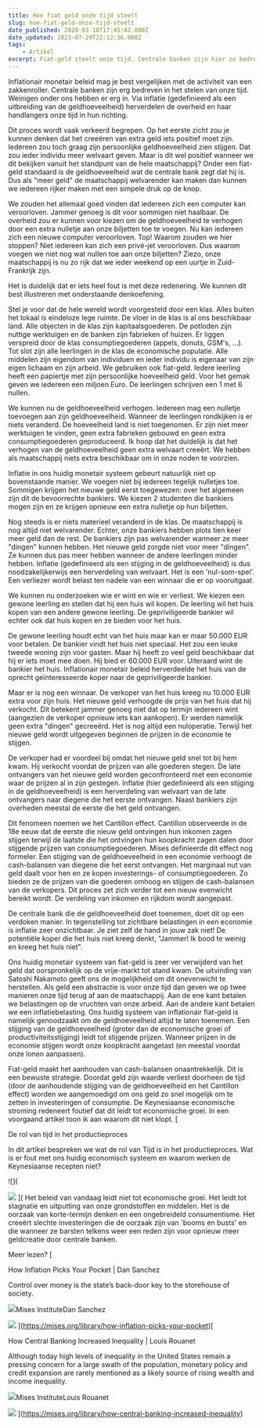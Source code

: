 ```yaml
---
title: Hoe fiat geld onze tijd steelt
slug: hoe-fiat-geld-onze-tijd-steelt
date_published: 2020-03-18T17:45:42.000Z
date_updated: 2023-07-29T22:12:36.000Z
tags: 
    - Artikel
excerpt: Fiat-geld steelt onze tijd. Centrale banken zijn hier zo bedreven in dat we het zelfs niet door hebben. Een centrale bankier is niets anders dan een zakkenroller.
---
```


Inflationair monetair beleid mag je best vergelijken met de activiteit van een zakkenroller. Centrale banken zijn erg bedreven in het stelen van onze tijd. Weinigen onder ons hebben er erg in. Via inflatie (gedefinieerd als een uitbreiding van de geldhoeveelheid) herverdelen de overheid en haar handlangers onze tijd in hun richting.

Dit proces wordt vaak verkeerd begrepen. Op het eerste zicht zou je kunnen denken dat het creeëren van extra geld iets positief moet zijn. Iedereen zou toch graag zijn persoonlijke geldhoeveelheid zien stijgen. Dat zou ieder individu meer welvaart geven. Maar is dit wel positief wanneer we dit bekijken vanuit het standpunt van de hele maatschappij? Onder een fiat-geld standaard is de geldhoeveelheid wat de centrale bank zegt dat hij is. Dus als "meer geld" de maatschappij welvarender kan maken dan kunnen we iedereen rijker maken met een simpele druk op de knop.

We zouden het allemaal goed vinden dat iedereen zich een computer kan veroorloven. Jammer genoeg is dit voor sommigen niet haalbaar. De overheid zou er kunnen voor kiezen om de geldhoeveelheid te verhogen door een extra nulletje aan onze biljetten toe te voegen. Nu kan iedereen zich een nieuwe computer veroorloven. Top! Waarom zouden we hier stoppen? Niet iedereen kan zich een privé-jet veroorloven. Dus waarom voegen we niet nog wat nullen toe aan onze biljetten? Ziezo, onze maatschappij is nu zo rijk dat we ieder weekend op een uurtje in Zuid-Frankrijk zijn.

Het is duidelijk dat er iets heel fout is met deze redenering. We kunnen dit best illustreren met onderstaande denkoefening.

Stel je voor dat de hele wereld wordt voorgesteld door een klas. Alles buiten het lokaal is eindeloze lege ruimte. De vloer in de klas is al ons beschikbaar land. Alle objecten in de klas zijn kapitaalsgoederen. De potloden zijn nuttige werktuigen en de banken zijn fabrieken of huizen. Er liggen verspreid door de klas consumptiegoederen (appels, donuts, GSM's, …). Tot slot zijn alle leerlingen in de klas de economische populatie. Alle middelen zijn eigendom van individuen en ieder individu is eigenaar van zijn eigen lichaam en zijn arbeid. We gebruiken ook fiat-geld. Iedere leerling heeft een papiertje met zijn persoonlijke hoeveelheid geld. Voor het gemak geven we iedereen een miljoen Euro. De leerlingen schrijven een 1 met 6 nullen.

We kunnen nu de geldhoeveelheid verhogen. Iedereen mag een nulletje toevoegen aan zijn geldhoeveelheid. Wanneer de leerlingen rondkijken is er niets veranderd. De hoeveelheid land is niet toegenomen. Er zijn niet meer werktuigen te vinden, geen extra fabrieken gebouwd en geen extra consumptiegoederen geproduceerd. Ik hoop dat het duidelijk is dat het verhogen van de geldhoeveelheid geen extra welvaart creeërt. We hebben als maatschappij niets extra beschikbaar om in onze noden te voorzien.

Inflatie in ons huidig monetair systeem gebeurt natuurlijk niet op bovenstaande manier. We voegen niet bij iedereen tegelijk nulletjes toe. Sommigen krijgen het nieuwe geld eerst toegewezen: over het algemeen zijn dit de bevoorrechte bankiers. We kiezen 2 studenten die bankiers mogen zijn en ze krijgen opnieuw een extra nulletje op hun biljetten.

Nog steeds is er niets materieel veranderd in de klas. De maatschappij is nog altijd niet welvarender. Echter, onze bankiers hebben plots tien keer meer geld dan de rest. De bankiers zijn pas welvarender wanneer ze meer "dingen" kunnen hebben. Het nieuwe geld zorgde niet voor meer "dingen". Ze kunnen dus pas meer hebben wanneer de andere leerlingen minder hebben. Inflatie (gedefinieerd als een stijging in de geldhoeveelheid) is dus noodzakelijkerwijs een herverdeling van welvaart. Het is een 'nul-som-spel'. Een verliezer wordt belast ten nadele van een winnaar die er op vooruitgaat.

We kunnen nu onderzoeken wie er wint en wie er verliest. We kiezen een gewone leerling en stellen dat hij een huis wil kopen. De leerling wil het huis kopen van een andere gewone leerling. De gepriviligeerde bankier wil echter ook dat huis kopen en ze bieden voor het huis.

De gewone leerling houdt echt van het huis maar kan er maar 50.000 EUR voor betalen. De bankier vindt het huis niet speciaal. Het zou een leuke tweede woning zijn voor gasten. Maar hij heeft zo veel geld beschikbaar dat hij er iets moet mee doen. Hij bied er 60.000 EUR voor. Uiteraard wint de bankier het huis. Inflationair monetair beleid herverdeelde het huis van de oprecht geïnteresseerde koper naar de gepriviligeerde bankier.

Maar er is nog een winnaar. De verkoper van het huis kreeg nu 10.000 EUR extra voor zijn huis. Het nieuwe geld verhoogde de prijs van het huis dat hij verkocht. Dit betekent jammer genoeg niet dat op termijn iedereen wint (aangezien de verkoper opnieuw iets kan aankopen). Er werden namelijk geen extra "dingen" gecreeërd. Het is nog altijd een nuloperatie. Terwijl het nieuwe geld wordt uitgegeven beginnen de prijzen in de economie te stijgen.

De verkoper had er voordeel bij omdat het nieuwe geld snel tot bij hem kwam. Hij verkocht voordat de prijzen van alle goederen stegen. De late ontvangers van het nieuwe geld worden geconfronteerd met een economie waar de prijzen al in zijn gestegen. Inflatie (hier gedefinieerd als een stijging in de geldhoeveelheid) is een herverdeling van welvaart van de late ontvangers naar diegene die het eerste ontvangen. Naast bankiers zijn overheden meestal de eerste die het geld ontvangen.

Dit fenomeen noemen we het Cantillon effect. Cantillon observeerde in de 18e eeuw dat de eerste die nieuw geld ontvingen hun inkomen zagen stijgen terwijl de laatste die het ontvingen hun koopkracht zagen dalen door stijgende prijzen van consumptiegoederen. Mises definieerde dit effect nog formeler. Een stijging van de geldhoeveelheid in een economie verhoogt de cash-balansen van diegene die het eerst ontvangen. Het marginaal nut van geld daalt voor hen en ze kopen investerings- of consumptiegoederen. Zo bieden ze de prijzen van die goederen omhoog en stijgen de cash-balansen van de verkopers. Dit proces zet zich verder tot een nieuw evenwicht bereikt wordt. De verdeling van inkomen en rijkdom wordt aangepast.

De centrale bank die de geldhoeveelheid doet toenemen, doet dit op een verdoken manier. In tegenstelling tot zichtbare belastingen in een economie is inflatie zeer onzichtbaar. Je ziet zelf de hand in jouw zak niet! De potentiële koper die het huis niet kreeg denkt, "Jammer! Ik bood te weinig en kreeg het huis niet".

Ons huidig monetair systeem van fiat-geld is zeer ver verwijderd van het geld dat oorspronkelijk op de vrije-markt tot stand kwam. De uitvinding van Satoshi Nakamoto geeft ons de mogelijkheid om dit onevenwicht te herstellen. Als geld een abstractie is voor onze tijd dan geven we op twee manieren onze tijd terug af aan de maatschappij. Aan de ene kant betalen we belastingen op de vruchten van onze arbeid. Aan de andere kant betalen we een inflatiebelasting. Ons huidig systeem van inflationair fiat-geld is namelijk genoodzaakt om de geldhoeveelheid altijd te laten toenemen. Een stijging van de geldhoeveelheid (groter dan de economische groei of productiviteitsstijging) leidt tot stijgende prijzen. Wanneer prijzen in de economie stijgen wordt onze koopkracht aangetast (en meestal voordat onze lonen aanpassen).

Fiat-geld maakt het aanhouden van cash-balansen onaantrekkelijk. Dit is een bewuste strategie. Doordat geld zijn waarde verliest doorheen de tijd (door de aanhoudende stijging van de geldhoeveelheid en het Cantillon effect) worden we aangemoedigd om ons geld zo snel mogelijk om te zetten in investeringen of consumptie. De Keynesiaanse economische stroming redeneert foutief dat dit leidt tot economische groei. In een voorgaand artikel toon ik aan waarom dit niet klopt.
[

De rol van tijd in het productieproces

In dit artikel bespreken we wat de rol van Tijd is in het productieproces. Wat is er fout met ons huidig economisch systeem en waarom werken de Keynesiaanse recepten niet?

![](

![](https://images.unsplash.com/photo-1535735425560-eac21f096836?ixlib&#x3D;rb-1.2.1&amp;q&#x3D;80&amp;fm&#x3D;jpg&amp;crop&#x3D;entropy&amp;cs&#x3D;tinysrgb&amp;w&#x3D;2000&amp;fit&#x3D;max&amp;ixid&#x3D;eyJhcHBfaWQiOjExNzczfQ)
](
Het beleid van vandaag leidt niet tot economische groei. Het leidt tot stagnatie en uitputting van onze grondstoffen en middelen. Het is de oorzaak van korte-termijn denken en een ongebreideld consumentisme. Het creeërt slechte investeringen die de oorzaak zijn van 'booms en busts' en die wanneer ze barsten telkens weer een reden zijn voor opnieuw meer geldcreatie door centrale banken.

Meer lezen?
[

How Inflation Picks Your Pocket | Dan Sanchez

Control over money is the state’s back-door key to the storehouse of society.

![](https://mises.org/sites/all/themes/bootsass/favicon.ico)Mises InstituteDan Sanchez

![](https://cdn.mises.org/styles/social_media_1200_x_1200/s3/static-page/img/6752.jpg?itok&#x3D;FnHSiW-i)
](https://mises.org/library/how-inflation-picks-your-pocket)[

How Central Banking Increased Inequality | Louis Rouanet

Although today high levels of inequality in the United States remain a pressing concern for a large swath of the population, monetary policy and credit expansion are rarely mentioned as a likely source of rising wealth and income inequality.

![](https://mises.org/sites/all/themes/bootsass/favicon.ico)Mises InstituteLouis Rouanet

![](https://cdn.mises.org/styles/social_media_1200_x_1200/s3/static-page/img/1422847855_a0b53f1582_z.jpg?itok&#x3D;c771arnk)
](https://mises.org/library/how-central-banking-increased-inequality)
